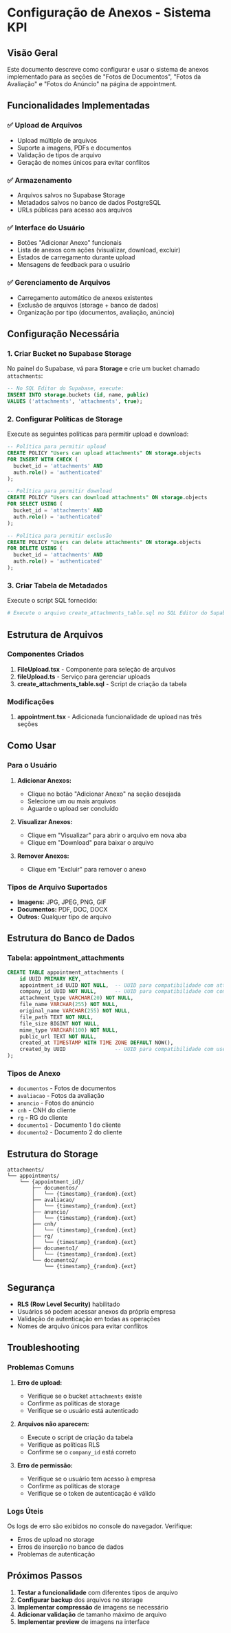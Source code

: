 # Configuração de Anexos - Sistema KPI

## Visão Geral

Este documento descreve como configurar e usar o sistema de anexos implementado para as seções de "Fotos de Documentos", "Fotos da Avaliação" e "Fotos do Anúncio" na página de appointment.

## Funcionalidades Implementadas

### ✅ Upload de Arquivos
- Upload múltiplo de arquivos
- Suporte a imagens, PDFs e documentos
- Validação de tipos de arquivo
- Geração de nomes únicos para evitar conflitos

### ✅ Armazenamento
- Arquivos salvos no Supabase Storage
- Metadados salvos no banco de dados PostgreSQL
- URLs públicas para acesso aos arquivos

### ✅ Interface do Usuário
- Botões "Adicionar Anexo" funcionais
- Lista de anexos com ações (visualizar, download, excluir)
- Estados de carregamento durante upload
- Mensagens de feedback para o usuário

### ✅ Gerenciamento de Arquivos
- Carregamento automático de anexos existentes
- Exclusão de arquivos (storage + banco de dados)
- Organização por tipo (documentos, avaliação, anúncio)

## Configuração Necessária

### 1. Criar Bucket no Supabase Storage

No painel do Supabase, vá para **Storage** e crie um bucket chamado `attachments`:

```sql
-- No SQL Editor do Supabase, execute:
INSERT INTO storage.buckets (id, name, public) 
VALUES ('attachments', 'attachments', true);
```

### 2. Configurar Políticas de Storage

Execute as seguintes políticas para permitir upload e download:

```sql
-- Política para permitir upload
CREATE POLICY "Users can upload attachments" ON storage.objects
FOR INSERT WITH CHECK (
  bucket_id = 'attachments' AND
  auth.role() = 'authenticated'
);

-- Política para permitir download
CREATE POLICY "Users can download attachments" ON storage.objects
FOR SELECT USING (
  bucket_id = 'attachments' AND
  auth.role() = 'authenticated'
);

-- Política para permitir exclusão
CREATE POLICY "Users can delete attachments" ON storage.objects
FOR DELETE USING (
  bucket_id = 'attachments' AND
  auth.role() = 'authenticated'
);
```

### 3. Criar Tabela de Metadados

Execute o script SQL fornecido:

```bash
# Execute o arquivo create_attachments_table.sql no SQL Editor do Supabase
```

## Estrutura de Arquivos

### Componentes Criados

1. **FileUpload.tsx** - Componente para seleção de arquivos
2. **fileUpload.ts** - Serviço para gerenciar uploads
3. **create_attachments_table.sql** - Script de criação da tabela

### Modificações

1. **appointment.tsx** - Adicionada funcionalidade de upload nas três seções

## Como Usar

### Para o Usuário

1. **Adicionar Anexos:**
   - Clique no botão "Adicionar Anexo" na seção desejada
   - Selecione um ou mais arquivos
   - Aguarde o upload ser concluído

2. **Visualizar Anexos:**
   - Clique em "Visualizar" para abrir o arquivo em nova aba
   - Clique em "Download" para baixar o arquivo

3. **Remover Anexos:**
   - Clique em "Excluir" para remover o anexo

### Tipos de Arquivo Suportados

- **Imagens:** JPG, JPEG, PNG, GIF
- **Documentos:** PDF, DOC, DOCX
- **Outros:** Qualquer tipo de arquivo

## Estrutura do Banco de Dados

### Tabela: appointment_attachments

```sql
CREATE TABLE appointment_attachments (
    id UUID PRIMARY KEY,
    appointment_id UUID NOT NULL,  -- UUID para compatibilidade com attendance_forms
    company_id UUID NOT NULL,      -- UUID para compatibilidade com companies
    attachment_type VARCHAR(20) NOT NULL,
    file_name VARCHAR(255) NOT NULL,
    original_name VARCHAR(255) NOT NULL,
    file_path TEXT NOT NULL,
    file_size BIGINT NOT NULL,
    mime_type VARCHAR(100) NOT NULL,
    public_url TEXT NOT NULL,
    created_at TIMESTAMP WITH TIME ZONE DEFAULT NOW(),
    created_by UUID                -- UUID para compatibilidade com users
);
```

### Tipos de Anexo

- `documentos` - Fotos de documentos
- `avaliacao` - Fotos da avaliação
- `anuncio` - Fotos do anúncio
- `cnh` - CNH do cliente
- `rg` - RG do cliente
- `documento1` - Documento 1 do cliente
- `documento2` - Documento 2 do cliente

## Estrutura do Storage

```
attachments/
└── appointments/
    └── {appointment_id}/
        ├── documentos/
        │   └── {timestamp}_{random}.{ext}
        ├── avaliacao/
        │   └── {timestamp}_{random}.{ext}
        ├── anuncio/
        │   └── {timestamp}_{random}.{ext}
        ├── cnh/
        │   └── {timestamp}_{random}.{ext}
        ├── rg/
        │   └── {timestamp}_{random}.{ext}
        ├── documento1/
        │   └── {timestamp}_{random}.{ext}
        └── documento2/
            └── {timestamp}_{random}.{ext}
```

## Segurança

- **RLS (Row Level Security)** habilitado
- Usuários só podem acessar anexos da própria empresa
- Validação de autenticação em todas as operações
- Nomes de arquivo únicos para evitar conflitos

## Troubleshooting

### Problemas Comuns

1. **Erro de upload:**
   - Verifique se o bucket `attachments` existe
   - Confirme as políticas de storage
   - Verifique se o usuário está autenticado

2. **Arquivos não aparecem:**
   - Execute o script de criação da tabela
   - Verifique as políticas RLS
   - Confirme se o `company_id` está correto

3. **Erro de permissão:**
   - Verifique se o usuário tem acesso à empresa
   - Confirme as políticas de storage
   - Verifique se o token de autenticação é válido

### Logs Úteis

Os logs de erro são exibidos no console do navegador. Verifique:
- Erros de upload no storage
- Erros de inserção no banco de dados
- Problemas de autenticação

## Próximos Passos

1. **Testar a funcionalidade** com diferentes tipos de arquivo
2. **Configurar backup** dos arquivos no storage
3. **Implementar compressão** de imagens se necessário
4. **Adicionar validação** de tamanho máximo de arquivo
5. **Implementar preview** de imagens na interface
